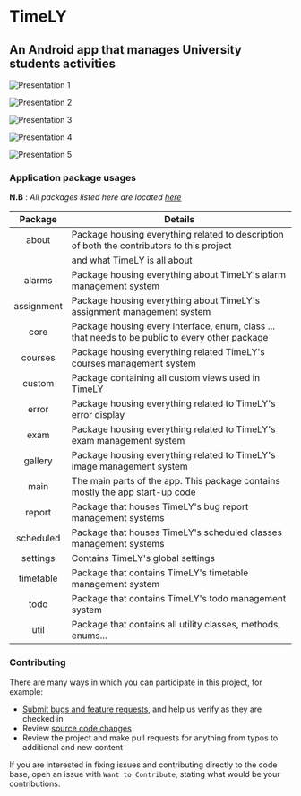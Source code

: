 # TimeLY

## An Android app that manages University students activities

![Presentation 1](/presentation/1.jpg?raw=true)

![Presentation 2](/presentation/2.jpg?raw=true)

![Presentation 3](/presentation/3.jpg?raw=true)

![Presentation 4](/presentation/4.jpg?raw=true)

![Presentation 5](/presentation/5.jpg?raw=true)

### Application package usages

**N.B** : _All packages listed here are located [here](https://github.com/noahweasley/TimeLY/tree/master/app/src/main/java/com/noah/timely)_


|   Package  | Details                                                                                         |
|:----------:|-------------------------------------------------------------------------------------------------|
| about      | Package housing everything related to description of both the contributors to this project      |
|            | and what TimeLY is all about                                                                    |
| alarms     | Package housing everything about TimeLY's alarm management system                               |
| assignment | Package housing everything about TimeLY's assignment management system                          |
| core       | Package housing every interface, enum, class ... that needs to be public to every other package |
| courses    | Package housing everything related TimeLY's courses management system                           |
| custom     | Package containing all custom views used in TimeLY                                              |
| error      | Package housing everything related to TimeLY's error display                                    |
| exam       | Package housing everything related to TimeLY's exam management system                           |
| gallery    | Package housing everything related to TimeLY's image management system                          |
| main       | The main parts of the app. This package contains mostly the app start-up code                   |
| report     | Package that houses TimeLY's bug report management systems                                      |
| scheduled  | Package that houses TimeLY's scheduled classes management systems                               |
| settings   | Contains TimeLY's global settings                                                               |
| timetable  | Package that contains TimeLY's timetable management system                                      |
| todo       | Package that contains TimeLY's todo management system                                           |
| util       | Package that contains all utility classes, methods, enums...                                    |


### Contributing

There are many ways in which you can participate in this project, for example:

* [Submit bugs and feature requests](https://github.com/noahweasley/TimeLY/issues), and help us verify as they are checked in
* Review [source code changes](https://github.com/noahweasley/TimeLY/pulls)
* Review the project and make pull requests for anything from typos to additional and new content


If you are interested in fixing issues and contributing directly to the code base, open an issue with `Want to Contribute`, stating what would be your contributions.
